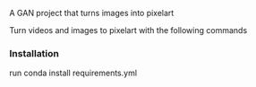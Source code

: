 A GAN project that turns images into pixelart

Turn videos and images to pixelart with the following commands

### Installation

run conda install requirements.yml
